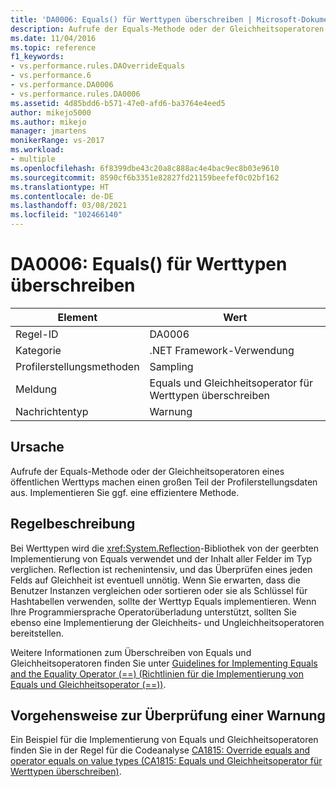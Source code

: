 ```yaml
---
title: 'DA0006: Equals() für Werttypen überschreiben | Microsoft-Dokumentation'
description: Aufrufe der Equals-Methode oder der Gleichheitsoperatoren eines öffentlichen Werttyps machen einen großen Teil der Profilerstellungsdaten aus.
ms.date: 11/04/2016
ms.topic: reference
f1_keywords:
- vs.performance.rules.DAOverrideEquals
- vs.performance.6
- vs.performance.DA0006
- vs.performance.rules.DA0006
ms.assetid: 4d85bdd6-b571-47e0-afd6-ba3764e4eed5
author: mikejo5000
ms.author: mikejo
manager: jmartens
monikerRange: vs-2017
ms.workload:
- multiple
ms.openlocfilehash: 6f8399dbe43c20a8c888ac4e4bac9ec8b03e9610
ms.sourcegitcommit: 8590cf6b3351e82827fd21159beefef0c02bf162
ms.translationtype: HT
ms.contentlocale: de-DE
ms.lasthandoff: 03/08/2021
ms.locfileid: "102466140"
---
```

# <a name="da0006-override-equals-for-value-types"></a>DA0006: Equals() für Werttypen überschreiben

|Element|Wert|
|-|-|
|Regel-ID|DA0006|
|Kategorie|.NET Framework-Verwendung|
|Profilerstellungsmethoden|Sampling|
|Meldung|Equals und Gleichheitsoperator für Werttypen überschreiben|
|Nachrichtentyp|Warnung|

## <a name="cause"></a>Ursache
 Aufrufe der Equals-Methode oder der Gleichheitsoperatoren eines öffentlichen Werttyps machen einen großen Teil der Profilerstellungsdaten aus. Implementieren Sie ggf. eine effizientere Methode.

## <a name="rule-description"></a>Regelbeschreibung
 Bei Werttypen wird die <xref:System.Reflection>-Bibliothek von der geerbten Implementierung von Equals verwendet und der Inhalt aller Felder im Typ verglichen. Reflection ist rechenintensiv, und das Überprüfen eines jeden Felds auf Gleichheit ist eventuell unnötig. Wenn Sie erwarten, dass die Benutzer Instanzen vergleichen oder sortieren oder sie als Schlüssel für Hashtabellen verwenden, sollte der Werttyp Equals implementieren. Wenn Ihre Programmiersprache Operatorüberladung unterstützt, sollten Sie ebenso eine Implementierung der Gleichheits- und Ungleichheitsoperatoren bereitstellen.

 Weitere Informationen zum Überschreiben von Equals und Gleichheitsoperatoren finden Sie unter [Guidelines for Implementing Equals and the Equality Operator (==) (Richtlinien für die Implementierung von Equals und Gleichheitsoperator (==))](/dotnet/standard/design-guidelines/equality-operators).

## <a name="how-to-investigate-a-warning"></a>Vorgehensweise zur Überprüfung einer Warnung
 Ein Beispiel für die Implementierung von Equals und Gleichheitsoperatoren finden Sie in der Regel für die Codeanalyse [CA1815: Override equals and operator equals on value types (CA1815: Equals und Gleichheitsoperator für Werttypen überschreiben)](/dotnet/fundamentals/code-analysis/quality-rules/ca1815).
